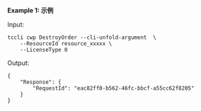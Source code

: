 **Example 1: 示例**



Input: 

```
tccli cwp DestroyOrder --cli-unfold-argument  \
    --ResourceId resource_xxxxx \
    --LicenseType 0
```

Output: 
```
{
    "Response": {
        "RequestId": "eac82ff0-b562-46fc-bbcf-a55cc62f8205"
    }
}
```

